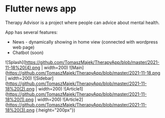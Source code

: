# Flutter news app

Therapy Advisor is a project where people can advice about mental health. 

App has several features:
- News - dynamically showing in home view (connected with wordpress web page)
- Chatbot (soon)

![Splash](https://github.com/TomaszMajek/TherapyApp/blob/master/2021-11-18%20(4).png | width=200)
![Main](https://github.com/TomaszMajek/TherapyApp/blob/master/2021-11-18.png | width=200)
![Sidebar](https://github.com/TomaszMajek/TherapyApp/blob/master/2021-11-18%20(2).png | width=200)
![Article1](https://github.com/TomaszMajek/TherapyApp/blob/master/2021-11-18%20(1).png | width=200)
![Article2](https://github.com/TomaszMajek/TherapyApp/blob/master/2021-11-18%20(3).png {:height="200px"})
